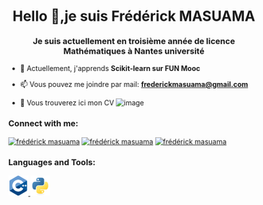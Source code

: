 <h1 align="center">Hello 👋,je suis Frédérick MASUAMA</h1>
<h3 align="center">Je suis actuellement en troisième année de licence Mathématiques à Nantes université</h3>

- 🌱 Actuellement, j'apprends **Scikit-learn sur FUN Mooc**

- 📫 Vous pouvez me joindre par mail: **frederickmasuama@gmail.com**

- 📄 Vous trouverez ici mon CV ![image](https://github.com/user-attachments/assets/87c75648-a7db-41a2-b6ba-08da87e21b59)


<h3 align="left">Connect with me:</h3>
<p align="left">
<a href="https://linkedin.com/in/frédérick masuama" target="blank"><img align="center" src="https://raw.githubusercontent.com/rahuldkjain/github-profile-readme-generator/master/src/images/icons/Social/linked-in-alt.svg" alt="frédérick masuama" height="30" width="40" /></a>
<a href="https://fb.com/frédérick masuama" target="blank"><img align="center" src="https://raw.githubusercontent.com/rahuldkjain/github-profile-readme-generator/master/src/images/icons/Social/facebook.svg" alt="frédérick masuama" height="30" width="40" /></a>
<a href="https://instagram.com/frédérick masuama" target="blank"><img align="center" src="https://raw.githubusercontent.com/rahuldkjain/github-profile-readme-generator/master/src/images/icons/Social/instagram.svg" alt="frédérick masuama" height="30" width="40" /></a>
</p>

<h3 align="left">Languages and Tools:</h3>
<p align="left"> <a href="https://www.w3schools.com/cpp/" target="_blank" rel="noreferrer"> <img src="https://raw.githubusercontent.com/devicons/devicon/master/icons/cplusplus/cplusplus-original.svg" alt="cplusplus" width="40" height="40"/> </a> <a href="https://www.python.org" target="_blank" rel="noreferrer"> <img src="https://raw.githubusercontent.com/devicons/devicon/master/icons/python/python-original.svg" alt="python" width="40" height="40"/> </a> </p>
